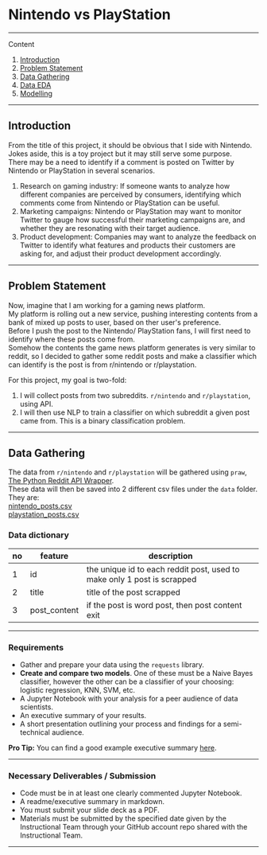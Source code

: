 # Nintendo vs PlayStation
---

Content
1. [Introduction](#Introduction)
2. [Problem Statement](#Problem-Statement)
3. [Data Gathering](#Data-Gathering)
4. [Data EDA](#Data-EDA)
5. [Modelling](#Modelling)

---
## Introduction

From the title of this project, it should be obvious that I side with Nintendo.  
Jokes aside, this is a toy project but it may still serve some purpose.  
There may be a need to identify if a comment is posted on Twitter by Nintendo or PlayStation in several scenarios.  

1. Research on gaming industry: If someone wants to analyze how different companies are perceived by consumers, identifying which comments come from Nintendo or PlayStation can be useful.    
2. Marketing campaigns: Nintendo or PlayStation may want to monitor Twitter to gauge how successful their marketing campaigns are, and whether they are resonating with their target audience.
3. Product development: Companies may want to analyze the feedback on Twitter to identify what features and products their customers are asking for, and adjust their product development accordingly.

---
## Problem Statement

Now, imagine that I am working for a gaming news platform.  
My platform is rolling out a new service, pushing interesting contents from a bank of mixed up posts to user, based on ther user's preference.  
Before I push the post to the Nintendo/ PlayStation fans, I will first need to identify where these posts come from.  
Somehow the contents the game news platform generates is very similar to reddit, so I decided to gather some reddit posts and make a classifier which can identify is the post is from r/nintendo or r/playstation.  

For this project, my goal is two-fold:  
1. I will collect posts from two subreddits. `r/nintendo` and `r/playstation`, using API.  
2. I will then use NLP to train a classifier on which subreddit a given post came from. This is a binary classification problem.  

---
## Data Gathering

The data from `r/nintendo` and `r/playstation` will be gathered using `praw`, [The Python Reddit API Wrapper](https://praw.readthedocs.io/en/stable/).  
These data will then be saved into 2 different csv files under the `data` folder.  
They are:  
[nintendo_posts.csv](./data/nintendo_posts.csv)  
[playstation_posts.csv](./data/playstation_posts.csv)

### Data dictionary
|no|feature|description|
|-|-|-|
|1|id|the unique id to each reddit post, used to make only 1 post is scrapped|
|2|title|title of the post scrapped|
|3|post_content|if the post is word post, then post content exit|

---


### Requirements

- Gather and prepare your data using the `requests` library.
- **Create and compare two models**. One of these must be a Naive Bayes classifier, however the other can be a classifier of your choosing: logistic regression, KNN, SVM, etc.
- A Jupyter Notebook with your analysis for a peer audience of data scientists.
- An executive summary of your results.
- A short presentation outlining your process and findings for a semi-technical audience.

**Pro Tip:** You can find a good example executive summary [here](https://www.proposify.biz/blog/executive-summary).

---

### Necessary Deliverables / Submission

- Code must be in at least one clearly commented Jupyter Notebook.
- A readme/executive summary in markdown.
- You must submit your slide deck as a PDF.
- Materials must be submitted by the specified date given by the Instructional Team through your GitHub account repo shared with the Instructional Team.

---
